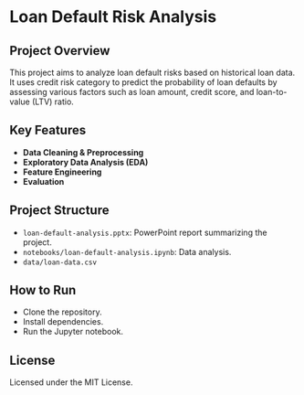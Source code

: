 # Loan Default Risk Analysis

## Project Overview
This project aims to analyze loan default risks based on historical loan data. It uses credit risk category to predict the probability of loan defaults by assessing various factors such as loan amount, credit score, and loan-to-value (LTV) ratio.

## Key Features
- **Data Cleaning & Preprocessing**
- **Exploratory Data Analysis (EDA)**
- **Feature Engineering**
- **Evaluation**

## Project Structure
- `loan-default-analysis.pptx`: PowerPoint report summarizing the project.
- `notebooks/loan-default-analysis.ipynb`: Data analysis.
- `data/loan-data.csv`

## How to Run
- Clone the repository.
- Install dependencies.
- Run the Jupyter notebook.

## License
Licensed under the MIT License.
